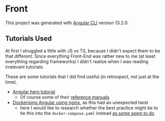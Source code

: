 # Front

This project was generated with [Angular CLI](https://github.com/angular/angular-cli) version 13.2.0.

## Tutorials Used

At first I struggled a little with JS vs TS, because I didn't expect them to be
that different.  Since everything Front-End was rather new to me (at least
everything regarding frameworks) I didn't realise when I was reading irrelevant
tutorials.

These are some tutorials that I did find useful (in retrospect, not just at the
time).

* [Angular hero tutorial](https://angular.io/tutorial)
    - Of course some of their [reference manuals](https://angular.io/guide/observables)
* [Dockerising Angular using nginx](https://malcoded.com/posts/angular-docker/), as this had an unexpected twist
    - here I would like to research whether the best practice might be to tie
      this into the `docker-compose.yaml` instead [as some seem to
      do](https://markfknight.dev/posts/angular-in-docker/)
